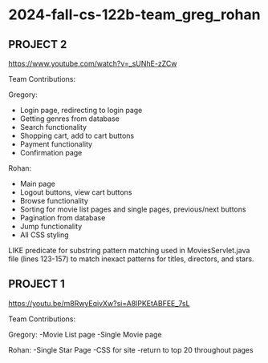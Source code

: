 # 2024-fall-cs-122b-team_greg_rohan

## PROJECT 2

https://www.youtube.com/watch?v=_sUNhE-zZCw

Team Contributions:

Gregory:
- Login page, redirecting to login page
- Getting genres from database
- Search functionality
- Shopping cart, add to cart buttons
- Payment functionality
- Confirmation page

Rohan:
- Main page
- Logout buttons, view cart buttons
- Browse functionality
- Sorting for movie list pages and single pages, previous/next buttons
- Pagination from database
- Jump functionality
- All CSS styling

LIKE predicate for substring pattern matching used in MoviesServlet.java file (lines 123-157) to match inexact patterns for titles, directors, and stars.

## PROJECT 1

https://youtu.be/m8RwyEqivXw?si=A8lPKEtABFEE_7sL

Team Contributions:

Gregory:
-Movie List page
-Single Movie page

Rohan:
-Single Star Page
-CSS for site 
-return to top 20 throughout pages
